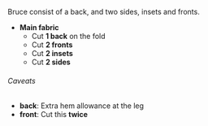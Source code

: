 Bruce consist of a back, and two sides, insets and fronts.

 - **Main fabric**
   - Cut **1 back** on the fold
   - Cut **2 fronts**
   - Cut **2 insets**
   - Cut **2 sides**

<Warning>

###### Caveats

- **back**: Extra hem allowance at the leg
- **front**: Cut this **twice**

</Warning>


